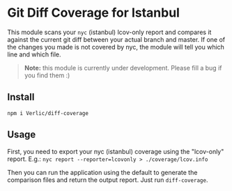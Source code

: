 # Git Diff Coverage for Istanbul

This module scans your `nyc` (istanbul) lcov-only report and compares it against the current git diff between your actual branch and master. If one of the changes you made is not covered by nyc, the module will tell you which line and which file.

> **Note:** this module is currently under development. Please fill a bug if you find them :)

## Install

`npm i Verlic/diff-coverage`

## Usage

First, you need to export your nyc (istanbul) coverage using the "lcov-only" report. E.g.: `nyc report --reporter=lcovonly > ./coverage/lcov.info`

Then you can run the application using the default to generate the comparison files and return the output report. Just run `diff-coverage`.

